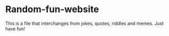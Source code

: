 # Random-fun-website
This is a file that interchanges from jokes, quotes, riddles and memes. Just have fun!
